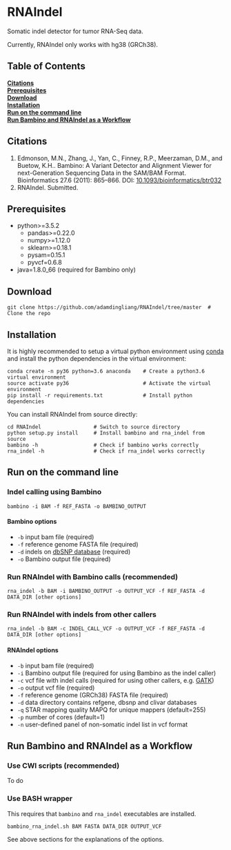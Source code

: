 # RNAIndel
Somatic indel detector for tumor RNA-Seq data.

Currently, RNAIndel only works with hg38 (GRCh38).

## Table of Contents
**[Citations](#citations)**<br>
**[Prerequisites](#prerequisites)**<br>
**[Download](#download)**<br>
**[Installation](#installation)**<br>
**[Run on the command line](#run-on-the-command-line)**<br>
**[Run Bambino and RNAIndel as a Workflow](#run-bambino-and-rnaindel-as-a-workflow)**<br>


## Citations
1. Edmonson, M.N., Zhang, J., Yan, C., Finney, R.P., Meerzaman, D.M., and Buetow, K.H.. Bambino: A Variant Detector 
and Alignment Viewer for next-Generation Sequencing Data in 
the SAM/BAM Format. Bioinformatics 27.6 (2011): 865–866. 
DOI: [10.1093/bioinformatics/btr032](https://www.ncbi.nlm.nih.gov/pmc/articles/PMC3051333/)
2. RNAIndel. Submitted.

## Prerequisites
* python>=3.5.2
    * pandas>=0.22.0
    * numpy>=1.12.0
    * sklearn>=0.18.1
    * pysam=0.15.1
    * pyvcf=0.6.8
* java=1.8.0_66 (required for Bambino only)

## Download
```
git clone https://github.com/adamdingliang/RNAIndel/tree/master  # Clone the repo
```

## Installation
It is highly recommended to setup a virtual python environment using [conda](https://conda.io/docs/) and install 
the python dependencies in the virtual environment:
```
conda create -n py36 python=3.6 anaconda    # Create a python3.6 virtual environment
source activate py36                        # Activate the virtual environment
pip install -r requirements.txt             # Install python dependencies
```

You can install RNAIndel from source directly:
```
cd RNAIndel                 # Switch to source directory
python setup.py install     # Install bambino and rna_indel from source
bambino -h                  # Check if bambino works correctly
rna_indel -h                # Check if rna_indel works correctly
```

## Run on the command line
### Indel calling using Bambino
```
bambino -i BAM -f REF_FASTA -o BAMBINO_OUTPUT
```
#### Bambino options
* ```-b``` input bam file (required)
* ```-f``` reference genome FASTA file (required)
* ```-d``` indels on [dbSNP database](https://www.ncbi.nlm.nih.gov/snp) (required)
* ```-o``` Bambino output file (required)

### Run RNAIndel with Bambino calls (recommended)
```
rna_indel -b BAM -i BAMBINO_OUTPUT -o OUTPUT_VCF -f REF_FASTA -d DATA_DIR [other options]
```
### Run RNAIndel with indels from other callers
```
rna_indel -b BAM -c INDEL_CALL_VCF -o OUTPUT_VCF -f REF_FASTA -d DATA_DIR [other options]
```
#### RNAIndel options
* ```-b``` input bam file (required)
* ```-i``` Bambino output file (required for using Bambino as the indel caller)
* ```-c``` vcf file with indel calls (required for using other callers, e.g. [GATK](https://software.broadinstitute.org/gatk/))
* ```-o``` output vcf file (required)
* ```-f``` reference genome (GRCh38) FASTA file (required)
* ```-d``` data directory contains refgene, dbsnp and clivar databases
* ```-q``` STAR mapping quality MAPQ for unique mappers (default=255)
* ```-p``` number of cores (default=1)
* ```-n``` user-defined panel of non-somatic indel list in vcf format
<!--
* ```-r``` [refgene](https://www.ncbi.nlm.nih.gov/refseq/) coding exon database
* ```-d``` indels on [dbSNP database](https://www.ncbi.nlm.nih.gov/snp) in vcf format
* ```-l``` [ClinVar database](https://www.ncbi.nlm.nih.gov/clinvar/)
* ```-m``` directory with trained random forest models -->

## Run Bambino and RNAIndel as a Workflow
### Use CWl scripts (recommended)
To do

### Use BASH wrapper
This requires that `bambino` and `rna_indel` executables are installed.
```
bambino_rna_indel.sh BAM FASTA DATA_DIR OUTPUT_VCF
```
See above sections for the explanations of the options.
